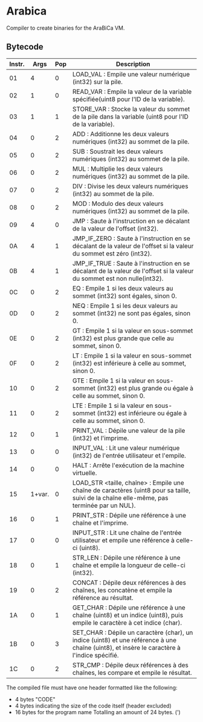 # Arabica

Compiler to create binaries for the AraBiCa VM.

## Bytecode

|Instr.|Args|Pop|Description|
|------|----|---|-----------|
|01|4|0|LOAD_VAL <valeur> : Empile une valeur numérique (int32) sur la pile.|
|02|1|0|READ_VAR <identifiant> : Empile la valeur de la variable spécifiée(uint8 pour l'ID de la variable).|
|03|1|1|STORE_VAR <identifiant> : Stocke la valeur du sommet de la pile dans la variable (uint8 pour l'ID de la variable).
|04|0|2|ADD : Additionne les deux valeurs numériques (int32) au sommet de la pile.|
|05|0|2| SUB : Soustrait les deux valeurs numériques (int32) au sommet de la pile. |
|06|0|2|MUL : Multiplie les deux valeurs numériques (int32) au sommet de la pile.|
|07|0|2|DIV : Divise les deux valeurs numériques (int32) au sommet de la pile.|
|08|0|2|MOD : Modulo des deux valeurs numériques (int32) au sommet de la pile.|
|09|4|0|JMP <offset> : Saute à l'instruction en se décalant de la valeur de l'offset (int32).|
|0A|4|1|JMP_IF_ZERO <offset> : Saute à l'instruction en se décalant de la valeur de l'offset si la valeur du sommet est zéro (int32).|
|0B|4|1|JMP_IF_TRUE <offset> : Saute à l'instruction en se décalant de la valeur de l'offset si la valeur du sommet est non nulle(int32).|
|0C|0|2|EQ : Empile 1 si les deux valeurs au sommet (int32) sont égales, sinon 0.|
|0D|0|2|NEQ : Empile 1 si les deux valeurs au sommet (int32) ne sont pas égales, sinon 0.|
|0E|0|2|GT : Empile 1 si la valeur en sous-sommet (int32) est plus grande que celle au sommet, sinon 0.|
|0F|0|2|LT : Empile 1 si la valeur en sous-sommet (int32) est inférieure à celle au sommet, sinon 0.|
|10|0|2|GTE : Empile 1 si la valeur en sous-sommet (int32) est plus grande ou égale à celle au sommet, sinon 0.|
|11|0|2|LTE : Empile 1 si la valeur en sous-sommet (int32) est inférieure ou égale à celle au sommet, sinon 0.|
|12|0|1|PRINT_VAL : Dépile une valeur de la pile (int32) et l'imprime.|
|13|0|0|INPUT_VAL : Lit une valeur numérique (int32) de l'entrée utilisateur et l'empile.|
|14|0|0|HALT : Arrête l'exécution de la machine virtuelle.|
|15|1+var.|0|LOAD_STR <taille, chaîne> : Empile une chaîne de caractères (uint8 pour sa taille, suivi de la chaîne elle-même, pas terminée par un NUL).|
|16|0|1|PRINT_STR : Dépile une référence à une chaîne et l'imprime.|
|17|0|0|INPUT_STR : Lit une chaîne de l'entrée utilisateur et empile une référence à celle-ci (uint8).|
|18|0|1|STR_LEN : Dépile une référence à une chaîne et empile la longueur de celle-ci (int32).|
|19|0|2|CONCAT : Dépile deux références à des chaînes, les concatène et empile la référence au résultat.|
|1A|0|1|GET_CHAR : Dépile une référence à une chaîne (uint8) et un indice (uint8), puis empile le caractère à cet indice (char).|
|1B|0|3|SET_CHAR : Dépile un caractère (char), un indice (uint8) et une référence à une chaîne (uint8), et insère le caractère à l'indice spécifié.|
|1C|0|2|STR_CMP : Dépile deux références à des chaînes, les compare et empile le résultat.|


The compiled file must have one header formatted like the following:
- 4 bytes "CODE"
- 4 bytes indicating the size of the code itself (header excluded)
- 16 bytes for the program name
Totalling an amount of 24 bytes.
(')
